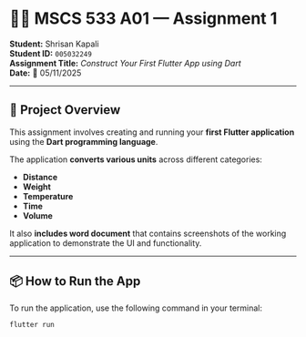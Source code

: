 # 🧑‍💻 MSCS 533 A01 — Assignment 1

**Student:** Shrisan Kapali  
**Student ID:** `005032249`  
**Assignment Title:** _Construct Your First Flutter App using Dart_  
**Date:** 📅 05/11/2025

---

## 🚀 Project Overview

This assignment involves creating and running your **first Flutter application** using the **Dart programming language**.

The application **converts various units** across different categories:

- **Distance**
- **Weight**
- **Temperature**
- **Time**
- **Volume**

It also **includes word document** that contains screenshots of the working application to demonstrate the UI and functionality.

---

## 📦 How to Run the App

To run the application, use the following command in your terminal:

```bash
flutter run
```
